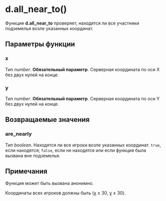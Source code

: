 # d.all_near_to()
Функция **d.all_near_to** проверяет, находятся ли все участники подземелья возле указанных координат.

## Параметры функции
### x
Тип *number*. **Обязательный параметр**. Серверная координата по оси X без двух нулей на конце.

### y
Тип *number*. **Обязательный параметр**. Серверная координата по оси Y без двух нулей на конце.

## Возвращаемые значения
### are_nearly
Тип *boolean*. Находятся ли все игроки возле указанных координат. `true`, если находятся; `false`, если не находятся или если функция была вызвана вне подземелья.

## Примечания
Функция может быть вызвана анонимно.

Координаты всех игроков должны быть ([x](#x) &plusmn; 30, [y](#y) &plusmn; 30).